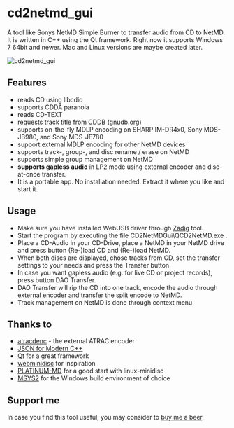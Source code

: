 # cd2netmd_gui
A tool like Sonys NetMD Simple Burner to transfer audio from CD to NetMD. It is written in C++ using the Qt framework.
Right now it supports Windows 7 64bit and newer. Mac and Linux versions are maybe created later.

![cd2netmd_gui](https://github.com/Jo2003/cd2netmd_gui/releases/download/v0.1.5/CD.to.NetMD.transfer.png)

## Features ##
- reads CD using libcdio
- supports CDDA paranoia
- reads CD-TEXT
- requests track title from CDDB (gnudb.org)
- supports on-the-fly MDLP encoding on SHARP IM-DR4x0, Sony MDS-JB980, and Sony MDS-JE780
- support external MDLP encoding for other NetMD devices
- supports track-, group-, and disc rename / erase on NetMD
- supports simple group management on NetMD
- __supports gapless audio__ in LP2 mode using external encoder and disc-at-once transfer.
- It is a portable app. No installation needed. Extract it where you like and start it.

## Usage ##
- Make sure you have installed WebUSB driver through [Zadig](https://zadig.akeo.ie/) tool.
- Start the program by executing the file CD2NetMDGui\QCD2NetMD.exe .
- Place a CD-Audio in your CD-Drive, place a NetMD in your NetMD drive and press button (Re-)load CD and (Re-)load NetMD.
- When both discs are displayed, chose tracks from CD, set the transfer settings to your needs and press the Transfer button.
- In case you want gapless audio (e.g. for live CD or project records), press button DAO Transfer.
- DAO Transfer will rip the CD into one track, encode the audio through external encoder and transfer the split encode to NetMD.
- Track management on NetMD is done through context menu. 

## Thanks to ##
- [atracdenc](https://github.com/dcherednik/atracdenc) - the external ATRAC encoder
- [JSON for Modern C++](https://github.com/nlohmann/json)
- [Qt](https://qt.io) for a great framework
- [webminidisc](https://github.com/cybercase/webminidisc) for inspiration
- [PLATINUM-MD](https://github.com/gavinbenda/platinum-md) for a good start with linux-minidisc
- [MSYS2](https://www.msys2.org/) for the Windows build environment of choice

## Support me ##
In case you find this tool useful, you may consider to [buy me a beer](https://paypal.me/Jo2003).
